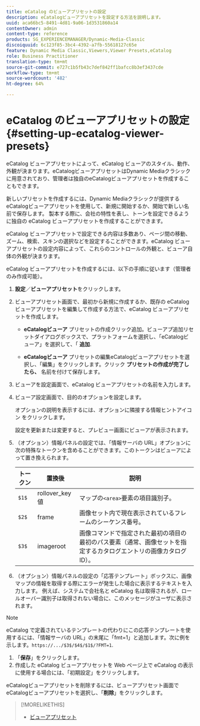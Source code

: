 ```yaml
---
title: eCatalog のビューアプリセットの設定
description: eCatalogビューアプリセットを設定する方法を説明します。
uuid: aca66bc5-8491-4d81-9a06-1d3531860a14
contentOwner: admin
content-type: reference
products: SG_EXPERIENCEMANAGER/Dynamic-Media-Classic
discoiquuid: 6c123f85-3bc4-4392-a7fb-55618127c65e
feature: Dynamic Media Classic,Viewers,Viewer Presets,eCatalog
role: Business Practitioner
translation-type: tm+mt
source-git-commit: e727c1b5fb43c7def842ff1bafcc8b3ef3437cde
workflow-type: tm+mt
source-wordcount: '482'
ht-degree: 64%

---
```



# eCatalog のビューアプリセットの設定{#setting-up-ecatalog-viewer-presets}

eCatalog ビューアプリセットによって、eCatalog ビューアのスタイル、動作、外観が決まります。eCatalogビューアプリセットはDynamic Mediaクラシックに用意されており、管理者は独自のeCatalogビューアプリセットを作成することもできます。

新しいプリセットを作成するには、Dynamic Mediaクラシックが提供するeCatalogビューアプリセットを使用して、新規に開始するか、開始で新しい名前で保存します。 製本する際に、会社の特性を表し、トーンを設定できるように独自の eCatalog ビューアプリセットを作成することができます。

eCatalog ビューアプリセットで設定できる内容は多数あり、ページ間の移動、ズーム、検索、スキンの選択などを設定することができます。eCatalog ビューアプリセットの設定内容によって、これらのコントロールの外観と、ビューア自体の外観が決まります。

eCatalog ビューアプリセットを作成するには、以下の手順に従います（管理者のみ作成可能）。

1. **設定**／**ビューアプリセット**&#x200B;をクリックします。
1. ビューアプリセット画面で、最初から新規に作成するか、既存の eCatalog ビューアプリセットを編集して作成する方法で、eCatalog ビューアプリセットを作成します。

   * **eCatalogビューア**
プリセットの作成クリック追加。ビューアプ追加リセットダイアログボックスで、プラットフォームを選択し、「eCatalogビューア」を選択して、「 
**追加**.

   * **eCatalogビューア**
プリセットの編集eCatalogビューアプリセットを選択し、「編集」をクリックします。クリック 
**プリセットの作成が完了したら、** 名前を付けて保存します。

1. ビューアを設定画面で、eCatalog ビューアプリセットの名前を入力します。
1. ビューア設定画面で、目的のオプションを設定します。

   オプションの説明を表示するには、オプションに隣接する情報ヒントアイコン  をクリックします。

   設定を更新または変更すると、プレビュー画面にビューアが表示されます。

1. （オプション）情報パネルの設定では、「情報サーバの URL」オプションに次の特殊なトークンを含めることができます。このトークンはビューアによって置き換えられます。

   | トークン | 置換後 | 説明 |
   |--- |--- |--- |
   | `$1$` | rollover_key 値 | マップの`<area>`要素の項目識別子。 |
   | `$2$` | frame | 画像セット内で現在表示されているフレームのシーケンス番号。 |
   | `$3$` | imageroot | 画像コマンドで指定された最初の項目の最初のパス要素（通常、画像セットを指定するカタログエントリの画像カタログ ID）。 |

1. （オプション）情報パネルの設定の「応答テンプレート」ボックスに、画像マップの情報を取得する際にエラーが発生した場合に表示するテキストを入力します。 例えば、システムで会社名と eCatalog 名は取得されるが、ロールオーバー識別子は取得されない場合に、このメッセージがユーザに表示されます。

>[!NOTE]
>
>eCatalog で定義されているテンプレートの代わりにこの応答テンプレートを使用するには、「情報サーバの URL」の末尾に「fmt=1」と追加します。次に例を示します。`https://.../$3$/$4$/$1$/?FMT=1`.

1. 「**保存**」をクリックします。
1. 作成した eCatalog ビューアプリセットを Web ページ上で eCatalog の表示に使用する場合には、「初期設定」をクリックします。

eCatalogビューアプリセットを削除するには、ビューアプリセット画面でeCatalogビューアプリセットを選択し、「**削除**」をクリックします。

>[!MORELIKETHIS]
>
>* [ビューアプリセット](application-setup.md#viewer_presets)

